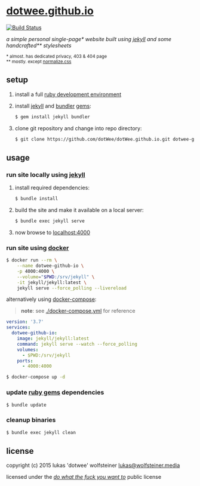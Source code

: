 # [dotwee.github.io](https://dotwee.github.io/)

[![Build Status](https://travis-ci.org/dotWee/dotWee.github.io.svg?branch=master)](https://travis-ci.org/dotWee/dotWee.github.io)

_a simple personal single-page* website built using [jekyll](https://jekyllrb.com/) and some handcrafted** stylesheets_

<sub>* almost. has dedicated privacy, 403 & 404 page</sub>
</br>
<sub>** mostly. except <a href="http://necolas.github.io/normalize.css/">normalize.css</a></sub>

## setup

1. install a full [ruby development environment](https://jekyllrb.com/docs/installation/)
2. install [jekyll](https://jekyllrb.com/) and [bundler](https://jekyllrb.com/docs/ruby-101/#bundler) [gems](https://jekyllrb.com/docs/ruby-101/#gems):

    ```bash
    $ gem install jekyll bundler
    ```

3. clone git repository and change into repo directory:

    ```bash
    $ git clone https://github.com/dotWee/dotWee.github.io.git dotwee-github-io && cd dotwee-github-io
    ```

## usage

### run site locally using [jekyll](https://jekyllrb.com/)

1. install required dependencies:

    ```bash
    $ bundle install
    ```

2. build the site and make it available on a local server:

    ```bash
    $ bundle exec jekyll serve
    ```

3. now browse to [localhost:4000](http://localhost:4000)

### run site using [docker](https://www.docker.com/)

```bash
$ docker run --rm \
    --name dotwee-github-io \
    -p 4000:4000 \
    --volume="$PWD:/srv/jekyll" \
    -it jekyll/jekyll:latest \
    jekyll serve --force_polling --livereload
```

alternatively using [docker-compose](https://docs.docker.com/compose):

> **note**: see [./docker-compose.yml](./docker-compose.yml) for reference

```yaml
version: '3.7'
services:
  dotwee-github-io:
    image: jekyll/jekyll:latest
    command: jekyll serve --watch --force_polling
    volumes:
      - $PWD:/srv/jekyll
    ports:
      - 4000:4000
```

```bash
$ docker-compose up -d
```

### update [ruby gems](https://rubygems.org/) dependencies

```bash
$ bundle update
```

### cleanup binaries

```bash
$ bundle exec jekyll clean
```

## license

copyright (c) 2015 lukas 'dotwee' wolfsteiner <lukas@wolfsteiner.media>

licensed under the [_do what the fuck you want to_](/LICENSE) public license

